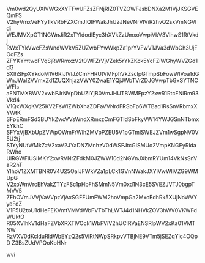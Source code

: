 Vm0wd2QyUXlVWGxXYTFwUFZsZFNjRlZ0TVZOWFJsbDNXa2M1VjJKSGVEQmFS
V2hyVmxVeFYyTkVRbFZXCmJIQlFWakJhUzJNeVNrVlViR2hvQ2sxVmNGVldi
WEJMVXpGT1NGWnJiR2xTYldodlEyc3hXVkZzUmxoVwpiVkV3VlhwS1RtVkdj
RWxTYkVwcFZsWndWVkV5ZUZwbFYwWkpZa1prYVFwV1JVa3dWbGh3UjFOdFZs
ZFYKYmtwcFVqSjRWRmxzV2t0WFZrVjVZek5rYkZKck5YcFZiWGhyWVZGd1dG
SXlhSFpXYkdoM1V6RlJlVlJZCmFHRUtVMFphVkZsclpGTmpSbFowWlVoa1dG
WnJWalZVVmxZd1ZUQXhjazVWY0ZwaE1YQjJWbTVrZDJGVwpTbGxSYTNCWFls
aENTMXBWV2xwbFJrNVpDbUZIYjB0VmJHUTBWMFpzY2xwR1RtcFNiRm93Vkd4
V1QxWXgKV25KV2FsWlZWbXhaZDFaVVNrdFRSbFp6WTBad1RsSnVRbmxXYWtK
SFpERmFSd3BUYkZwcVVsWndXRmxzCmFGTldSbFkyVW14YWJGSnNTbmxEYkhC
SFYxVjBXbUpZVWpOWmFrWlhZMVpPZEU5V1pGTmlSWEJZVm1wSgpNV0V5U2tj
S1YyNUtWMkZzV2xaV2JYaDNZMnhzV0dWSFJtcGlSMUo2VmpKNGEyRldaRWho
UlRGWFlUSlMKY2xwRVNrZFdkM0JZWW10d2NGVnJXbmRYUm14VkNsSnVaR2hT
YlhoV1ZXMTBNR0V4U25OalJFWkVZa1pLCk1GVnNWakJXYlVwWllVZG9WMUpG
V2xoWmVrcEhVakZTYzFSc1pHbFhSMmN5Vm0xd1N3cE5SVEZJVTJ0bgpTMVV5
ZEhOVmJVVjVaVVpzVjAxSGFFUmFWM2hoVmpGa2MxcEdhRk5XUjNoWVYyeFdZ
V1F5U2toU1dHeFEKVmtVMVdWbFVTbThLWTJ4d1NHVkZOV3hWV0VKWFdWUktO
R05XVlhkV1dHaFZVbXRXTlVOck1WbFViV2hUClRVaENSRlpWV2xKa01VMTNW
RzVXV0dKclduRldWbEYzQ2s5VlRtNWpSRkpvVTBjNE9VTm5jSEZqYlc4OQpD
Z3BsZUdVPQoKbHNr

wvi